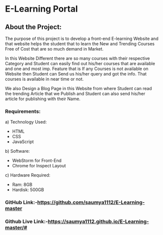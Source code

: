 
# E-Learning Portal<br> 

## About the Project: <br>
The purpose of this project is to develop a front-end E-learning Website and that website helps the student that to learn the New and Trending Courses Free of Cost that are so much demand in Market.

In this Website Different there are so many courses with their respective Category and Student can easily find out his/her courses that are available and one and most imp. Feature that is If any Courses is not available on Website then Student can Send us his/her query and got the info. That courses is available in near time or not.

We also Design a Blog Page in this Website from where Student can read the trending Article that we Publish and Student can also send his/her article for publishing with their Name.



### Requirements:<br>

a)	Technology Used:<br>
-	HTML<br>
-	CSS<br>
-	JavaScript<br>


b)	Software:<br>
-	WebStorm for Front-End<br>
-	Chrome for Inspect Layout<br>

c)	Hardware Required:<br>
-	Ram: 8GB<br>
-	Hardisk:  500GB<br>


### GitHub Link:-https://github.com/saumya1112/E-Learning-master <br>
### Github Live Link:-https://saumya1112.github.io/E-Learning-master/#




